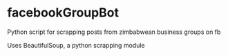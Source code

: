 # facebookGroupBot
Python script for scrapping posts from zimbabwean business groups on fb

Uses BeautifulSoup, a python scrapping module
